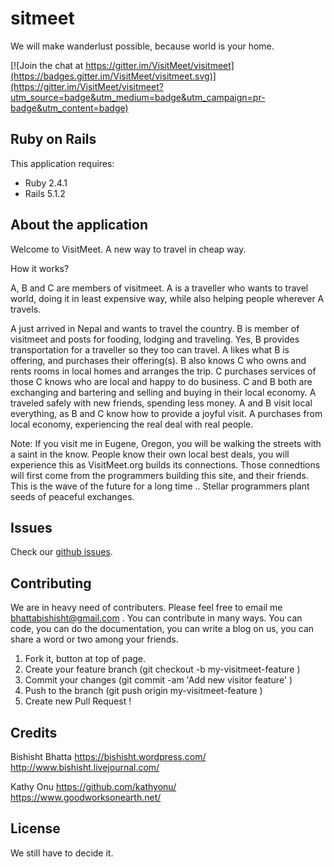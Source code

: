 sitmeet
================

We will make wanderlust possible, because world is your home. 

[![Join the chat at
https://gitter.im/VisitMeet/visitmeet](https://badges.gitter.im/VisitMeet/visitmeet.svg)](https://gitter.im/VisitMeet/visitmeet?utm_source=badge&utm_medium=badge&utm_campaign=pr-badge&utm_content=badge)

Ruby on Rails
-------------

This application requires:

- Ruby 2.4.1
- Rails 5.1.2


About the application
---------------
Welcome to VisitMeet. A new way to travel in cheap way.

How it works?

A, B and C are members of visitmeet.
A is a traveller who wants to travel world, doing it in least expensive
way, while also helping people wherever A travels.

A just arrived in Nepal and wants to travel the country.
B is member of visitmeet and posts for fooding, lodging and traveling.
Yes, B provides transportation for a traveller so they too can travel.
A likes what B is offering, and purchases their offering(s).
B also knows C who owns and rents rooms in local homes and arranges the trip.
C purchases services of those C knows who are local and happy to do business.
C and B both are exchanging and bartering and selling and buying in their local economy.
A traveled safely with new friends, spending less money.
A and B visit local everything, as B and C know how to provide a joyful visit.
A purchases from local economy, experiencing the real deal with real people.

Note: If you visit me in Eugene, Oregon, you will be walking the streets with a saint in the know.
People know their own local best deals, you will experience this as VisitMeet.org builds its connections.
Those connedtions will first come from the programmers building this site, and their friends.
This is the wave of the future for a long time .. 
Stellar programmers plant seeds of peaceful exchanges.

Issues
-------------
Check our [github
issues](https://github.com/VisitMeet/visitmeet/issues).

Contributing
------------
We are in heavy need of contributers. Please feel free to email me
bhattabishisht@gmail.com .
You can contribute in many ways. You can code, you can do the
documentation, you can write a blog on us,
you can share a word or two among your friends.

1. Fork it, button at top of page.
2. Create your feature branch (git checkout -b my-visitmeet-feature )
3. Commit your changes (git commit -am 'Add new visitor feature' )
4. Push to the branch (git push origin my-visitmeet-feature )
5. Create new Pull Request !

Credits
-------
Bishisht Bhatta
<https://bishisht.wordpress.com/>
<http://www.bishisht.livejournal.com/>

Kathy Onu
<https://github.com/kathyonu/>
<https://www.goodworksonearth.net/>

License
-------
We still have to decide it.
